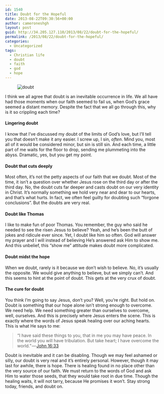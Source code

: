 ```yaml
---
id: 1540
title: Doubt for the Hopeful
date: 2013-08-22T09:30:56+00:00
author: cameroneshgh
layout: post
guid: http://34.205.127.110/2013/08/22/doubt-for-the-hopeful/
permalink: /2013/08/22/doubt-for-the-hopeful/
categories:
  - Uncategorized
tags:
  - Christian life
  - doubt
  - faith
  - god
  - hope
---
```

<figure> 

<img alt="doubt" src="https://waywardjourneyer.files.wordpress.com/2013/08/b3af0-0etqhnfvhqzaj1e5r.jpg?w=525" data-recalc-dims="1" />
  
</figure> 

I think we all agree that doubt is an inevitable occurrence in life. We all have had those moments when our faith seemed to fail us, when God’s grace seemed a distant memory. Despite the fact that we all go through this, why is it so crippling each time?

#### Lingering doubt

I know that I’ve discussed my doubt of the limits of God’s love, but I’ll tell you that doesn’t make it any easier. I screw up, I sin, _often_. Mind you, most all of it would be considered minor, but sin is still sin. And each time, a little part of me waits for the floor to drop, sending me plummeting into the abyss. Dramatic, yes, but you get my point.

#### Doubt that cuts deeply

Most often, it’s not the petty aspects of our faith that we doubt. Most of the time, it isn’t a question over whether Jesus rose on the third day or after the third day. No, the doubt cuts far deeper and casts doubt on our very identity in Christ. It’s normally something we hold very near and dear to our hearts, and that’s what hurts. In fact, we often feel guilty for doubting such “forgone conclusions”. But the doubts are very real.

#### Doubt like Thomas

I like to make fun of poor Thomas. You remember, the guy who said he needed to see the risen Jesus to believe? Yeah, and he’s been the butt of jokes and ridicule ever since. Yet, I doubt like him so often. God will answer my prayer and I will instead of believing He’s answered ask Him to show me. And this unbelief, this “show me” attitude makes doubt more complicated.

#### Doubt midst the hope

When we doubt, rarely is it because we don’t wish to believe. No, it’s usually the opposite. We would give anything to believe, but we simply can’t. And this seems to hint at the point of doubt. This gets at the very crux of doubt.

#### The cure for doubt

You think I’m going to say Jesus, don’t you? Well, you’re right. But hold on. Doubt is something that our hope alone isn’t strong enough to overcome. We need help. We need something greater than ourselves to overcome, well, ourselves. And this is precisely where Jesus enters the scene. This is exactly where the words of Jesus speak healing over our aching hearts. This is what He says to me:

> “I have said these things to you, that in me you may have peace. In the world you will have tribulation. But take heart; I have overcome the world.” — <a href="http://www.biblegateway.com/passage/?search=john%2016:33&version=ESV" target="_blank">John 16:33</a> 

Doubt is inevitable and it can be disabling. Though we may feel ashamed or silly, our doubt is very real and it’s entirely personal. However, though it may last for awhile, there is hope. There is healing found in no place other than the very source of our faith. We must return to the words of God and ask Him to water those seeds, that they would take root in due time. Though the healing waits, it will not tarry, because He promises it won’t. Stay strong today, friends, and doubt on.
